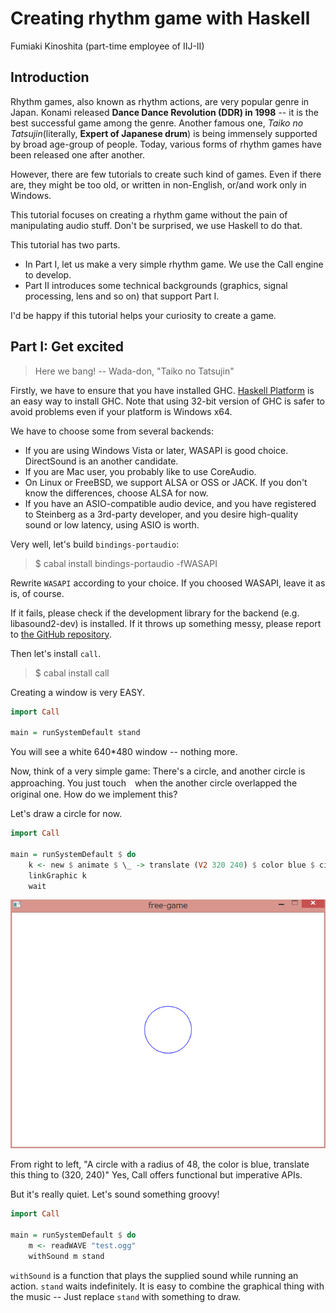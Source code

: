 Creating rhythm game with Haskell
====
Fumiaki Kinoshita (part-time employee of IIJ-II)

Introduction
----
Rhythm games, also known as rhythm actions, are very popular genre in Japan. Konami released __Dance Dance Revolution (DDR) in 1998__ -- it is the best successful game among the genre. Another famous one, _Taiko no Tatsujin_(literally, __Expert of Japanese drum__) is being immensely supported by broad age-group of people. Today, various forms of rhythm games have been released one after another.

However, there are few tutorials to create such kind of games. Even if there are, they might be too old, or written in non-English, or/and work only in Windows.

This tutorial focuses on creating a rhythm game without the pain of manipulating audio stuff. Don't be surprised, we use Haskell to do that.

This tutorial has two parts.

* In Part I, let us make a very simple rhythm game. We use the Call engine to develop.
* Part II introduces some technical backgrounds (graphics, signal processing, lens and so on) that support Part I.

I'd be happy if this tutorial helps your curiosity to create a game.

Part I: Get excited
----

> Here we bang! -- Wada-don, "Taiko no Tatsujin"

Firstly, we have to ensure that you have installed GHC. [Haskell Platform](https://www.haskell.org/platform/) is an easy way to install GHC. Note that using 32-bit version of GHC is safer to avoid problems even if your platform is Windows x64.

We have to choose some from several backends:

* If you are using Windows Vista or later, WASAPI is good choice. DirectSound is an another candidate.
* If you are Mac user, you probably like to use CoreAudio.
* On Linux or FreeBSD, we support ALSA or OSS or JACK. If you don't know the differences, choose ALSA for now.
* If you have an ASIO-compatible audio device, and you have registered to Steinberg as a 3rd-party developer, and you desire high-quality sound or low latency, using ASIO is worth.

Very well, let's build `bindings-portaudio`:

> $ cabal install bindings-portaudio -fWASAPI

Rewrite `WASAPI` according to your choice. If you choosed WASAPI, leave it as is, of course.

If it fails, please check if the development library for the backend (e.g. libasound2-dev) is installed. If it throws up something messy, please report to [the GitHub repository](https://github.com/fumieval/bindings-portaudio/issues).

Then let's install `call`.

> $ cabal install call

Creating a window is very EASY.

```haskell
import Call

main = runSystemDefault stand
```

You will see a white 640*480 window -- nothing more.

Now, think of a very simple game: There's a circle, and another circle is approaching. You just touch　when the another circle overlapped the original one. How do we implement this? 

Let's draw a circle for now.

```haskell
import Call

main = runSystemDefault $ do
    k <- new $ animate $ \_ -> translate (V2 320 240) $ color blue $ circleOutline 48
    linkGraphic k
    wait
```

![fig1](images/fig1.png)

From right to left, "A circle with a radius of 48, the color is blue, translate this thing to (320, 240)" Yes, Call offers functional but imperative APIs. 

But it's really quiet. Let's sound something groovy!

```haskell
import Call

main = runSystemDefault $ do
    m <- readWAVE "test.ogg"
    withSound m stand

```

`withSound` is a function that plays the supplied sound while running an action. `stand` waits indefinitely. It is easy to combine the graphical thing with the music -- Just replace `stand` with something to draw.

